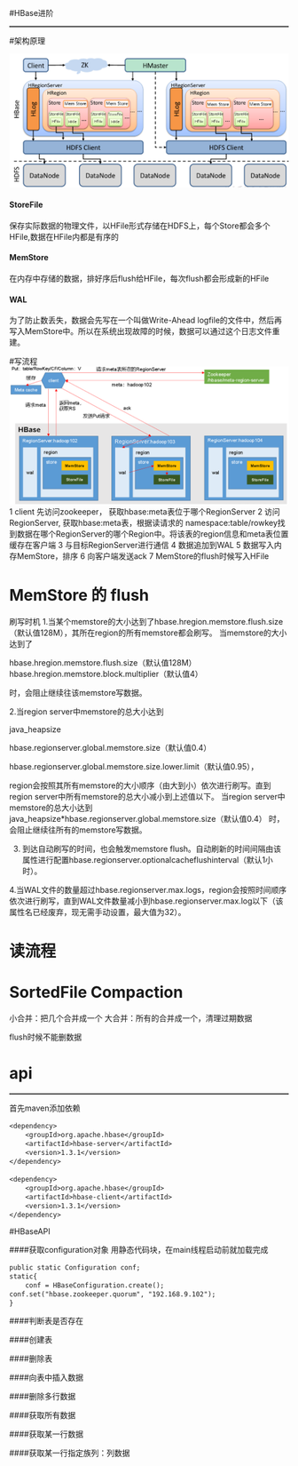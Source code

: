 #HBase进阶
<hr style="height:1px;border:none;border-top:1px solid #555555;" />

#架构原理

<img src = 'img/hbase4.png'/>

#### StoreFile
保存实际数据的物理文件，以HFile形式存储在HDFS上，每个Store都会多个HFile,数据在HFile内都是有序的

#### MemStore
在内存中存储的数据，排好序后flush给HFile，每次flush都会形成新的HFile

#### WAL
为了防止数丢失，数据会先写在一个叫做Write-Ahead logfile的文件中，然后再写入MemStore中。所以在系统出现故障的时候，数据可以通过这个日志文件重建。

#写流程
<img src = 'img/hbase5.png'/>
1 client 先访问zookeeper， 获取hbase:meta表位于哪个RegionServer
2 访问RegionServer, 获取hbase:meta表，根据读请求的 namespace:table/rowkey找到数据在哪个RegionServer的哪个Region中。将该表的region信息和meta表位置缓存在客户端
3 与目标RegionServer进行通信
4 数据追加到WAL
5 数据写入内存MemStore，排序
6 向客户端发送ack
7 MemStore的flush时候写入HFile

# MemStore 的 flush

刷写时机
1.当某个memstore的大小达到了hbase.hregion.memstore.flush.size（默认值128M），其所在region的所有memstore都会刷写。
当memstore的大小达到了

hbase.hregion.memstore.flush.size（默认值128M）
hbase.hregion.memstore.block.multiplier（默认值4）

时，会阻止继续往该memstore写数据。

2.当region server中memstore的总大小达到

java_heapsize

hbase.regionserver.global.memstore.size（默认值0.4）

hbase.regionserver.global.memstore.size.lower.limit（默认值0.95），

region会按照其所有memstore的大小顺序（由大到小）依次进行刷写。直到region server中所有memstore的总大小减小到上述值以下。
当region server中memstore的总大小达到java_heapsize*hbase.regionserver.global.memstore.size（默认值0.4）
时，会阻止继续往所有的memstore写数据。

3. 到达自动刷写的时间，也会触发memstore flush。自动刷新的时间间隔由该属性进行配置hbase.regionserver.optionalcacheflushinterval（默认1小时）。

4.当WAL文件的数量超过hbase.regionserver.max.logs，region会按照时间顺序依次进行刷写，直到WAL文件数量减小到hbase.regionserver.max.log以下（该属性名已经废弃，现无需手动设置，最大值为32）。

# 读流程

# SortedFile Compaction
小合并：把几个合并成一个
大合并：所有的合并成一个，清理过期数据

flush时候不能删数据
# api
<hr style="height:1px;border:none;border-top:1px solid #555555;" />

首先maven添加依赖
```
<dependency>
    <groupId>org.apache.hbase</groupId>
    <artifactId>hbase-server</artifactId>
    <version>1.3.1</version>
</dependency>

<dependency>
    <groupId>org.apache.hbase</groupId>
    <artifactId>hbase-client</artifactId>
    <version>1.3.1</version>
</dependency>
```

#HBaseAPI

####获取configuration对象
用静态代码块，在main线程启动前就加载完成
```
public static Configuration conf;
static{
	conf = HBaseConfiguration.create();
conf.set("hbase.zookeeper.quorum", "192.168.9.102");
}
```

####判断表是否存在

####创建表

####删除表

####向表中插入数据

####删除多行数据

####获取所有数据

####获取某一行数据

####获取某一行指定族列：列数据
